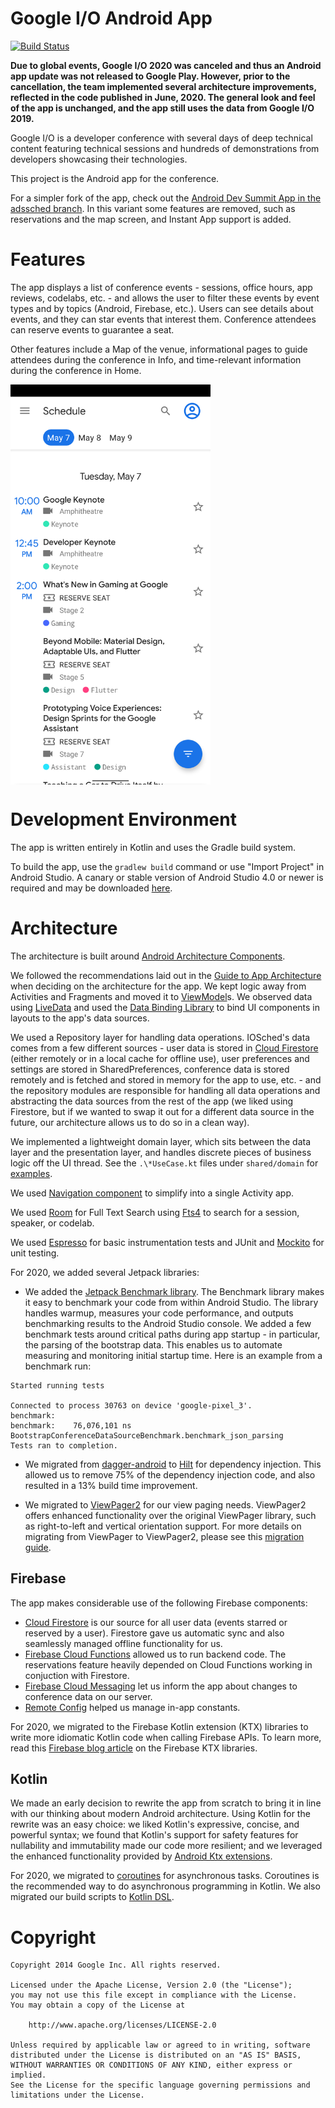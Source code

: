 Google I/O Android App
======================
[![Build Status](https://travis-ci.org/google/iosched.svg?branch=master)](https://travis-ci.org/google/iosched)

**Due to global events, Google I/O 2020 was canceled and thus an Android app
update was not released to Google Play. However, prior to the cancellation, the
team implemented several architecture improvements, reflected in the code
published in June, 2020. The general look and feel of the app is unchanged, and
the app still uses the data from Google I/O 2019.**

Google I/O is a developer conference with several days of deep
technical content featuring technical sessions and hundreds of demonstrations
from developers showcasing their technologies.

This project is the Android app for the conference.

For a simpler fork of the app, check out the [Android Dev Summit App in the adssched branch](https://github.com/google/iosched/tree/adssched). In this variant some features are removed, such as reservations and the map screen, and Instant App support is added.

# Features

The app displays a list of conference events - sessions, office hours, app
reviews, codelabs, etc. - and allows the user to filter these events by event
types and by topics (Android, Firebase, etc.). Users can see details about
events, and they can star events that interest them. Conference attendees can
reserve events to guarantee a seat.

Other features include a Map of the venue, informational pages to
guide attendees during the conference in Info, and time-relevant information
during the conference in Home.

<div>
  <img align="center" src="schedule.png" alt="Schedule screenshot" height="640" width="320">
</div>

# Development Environment

The app is written entirely in Kotlin and uses the Gradle build system.

To build the app, use the `gradlew build` command or use "Import Project" in
Android Studio. A canary or stable version of Android Studio 4.0 or newer is
required and may be downloaded
[here](https://developer.android.com/studio/).

# Architecture

The architecture is built around
[Android Architecture Components](https://developer.android.com/topic/libraries/architecture/).

We followed the recommendations laid out in the
[Guide to App Architecture](https://developer.android.com/jetpack/docs/guide)
when deciding on the architecture for the app. We kept logic away from
Activities and Fragments and moved it to
[ViewModel](https://developer.android.com/topic/libraries/architecture/viewmodel)s.
We observed data using
[LiveData](https://developer.android.com/topic/libraries/architecture/livedata)
and used the [Data Binding Library](https://developer.android.com/topic/libraries/data-binding/)
to bind UI components in layouts to the app's data sources.

We used a Repository layer for handling data operations. IOSched's data comes
from a few different sources -  user data is stored in
[Cloud Firestore](https://firebase.google.com/docs/firestore/)
(either remotely or in
a local cache for offline use), user preferences and settings are stored in
SharedPreferences, conference data is stored remotely and is fetched and stored
in memory for the app to use, etc. - and the repository modules
are responsible for handling all data operations and abstracting the data sources
from the rest of the app (we liked using Firestore, but if we wanted to swap it
out for a different data source in the future, our architecture allows us to do
so in a clean way).

We implemented a lightweight domain layer, which sits between the data layer
and the presentation layer, and handles discrete pieces of business logic off
the UI thread. See the `.\*UseCase.kt` files under `shared/domain` for
[examples](https://github.com/google/iosched/search?q=UseCase&unscoped_q=UseCase).

We used [Navigation component](https://developer.android.com/guide/navigation)
to simplify into a single Activity app.

We used [Room](https://developer.android.com/jetpack/androidx/releases/room)
for Full Text Search using [Fts4](https://developer.android.com/reference/androidx/room/Fts4)
to search for a session, speaker, or codelab.

We used [Espresso](https://developer.android.com/training/testing/espresso/)
for basic instrumentation tests and JUnit and
[Mockito](https://github.com/mockito/mockito) for unit testing.

For 2020, we added several Jetpack libraries:

- We added the
[Jetpack Benchmark library](https://developer.android.com/studio/profile/benchmark).
The Benchmark library makes it easy to benchmark your code from within Android Studio.
The library handles warmup, measures your code performance, and outputs benchmarking
results to the Android Studio console. We added a few benchmark tests around
critical paths during app startup - in particular, the parsing of the bootstrap
data. This enables us to automate measuring and monitoring initial startup time.
Here is an example from a benchmark run:

```
Started running tests

Connected to process 30763 on device 'google-pixel_3'.
benchmark:
benchmark:    76,076,101 ns BootstrapConferenceDataSourceBenchmark.benchmark_json_parsing
Tests ran to completion.
```

- We migrated from [dagger-android](https://google.github.io/dagger/android.html) to
[Hilt](https://developer.android.com/training/dependency-injection/hilt-android)
for dependency injection. This allowed us to remove 75% of the dependency
injection code, and also resulted in a 13% build time improvement.

- We migrated to
[ViewPager2](https://developer.android.com/training/animation/screen-slide-2)
for our view paging needs. ViewPager2 offers enhanced functionality over the
original ViewPager library, such as right-to-left and vertical orientation support.
For more details on migrating from ViewPager to ViewPager2, please see this
[migration guide](https://developer.android.com/training/animation/vp2-migration).

## Firebase

The app makes considerable use of the following Firebase components:

-  [Cloud Firestore](https://firebase.google.com/docs/firestore/) is our source
for all user data (events starred or reserved by a user). Firestore gave us
automatic sync  and also seamlessly managed offline functionality
for us.
- [Firebase Cloud Functions](https://firebase.google.com/docs/functions/)
allowed us to run backend code. The reservations feature heavily depended on Cloud
Functions working in conjuction with Firestore.
- [Firebase Cloud Messaging](https://firebase.google.com/docs/cloud-messaging/concept-options)
let us inform the app about changes to conference data on our server.
- [Remote Config](https://firebase.google.com/docs/remote-config/) helped us
manage in-app constants.

For 2020, we migrated to the Firebase Kotlin extension (KTX) libraries to
write more idiomatic Kotlin code when calling Firebase APIs. To learn more,
read this
[Firebase blog article](https://firebase.googleblog.com/2020/03/firebase-kotlin-ga.html)
on the Firebase KTX libraries.

## Kotlin

We made an early decision to rewrite the app from scratch to bring it in line
with our thinking about modern Android architecture. Using Kotlin for the
rewrite was an easy choice: we liked Kotlin's expressive, concise, and
powerful syntax; we found that Kotlin's support for safety features for
nullability and immutability made our code more resilient; and we leveraged the
enhanced functionality provided by
[Android Ktx extensions](https://developer.android.com/kotlin/ktx).

For 2020, we migrated to
[coroutines](https://developer.android.com/kotlin/coroutines)
for asynchronous tasks. Coroutines is the recommended way to do asynchronous
programming in Kotlin. We also migrated our build scripts to
[Kotlin DSL](https://docs.gradle.org/current/userguide/kotlin_dsl.html).

# Copyright

    Copyright 2014 Google Inc. All rights reserved.

    Licensed under the Apache License, Version 2.0 (the "License");
    you may not use this file except in compliance with the License.
    You may obtain a copy of the License at

        http://www.apache.org/licenses/LICENSE-2.0

    Unless required by applicable law or agreed to in writing, software
    distributed under the License is distributed on an "AS IS" BASIS,
    WITHOUT WARRANTIES OR CONDITIONS OF ANY KIND, either express or implied.
    See the License for the specific language governing permissions and
    limitations under the License.

